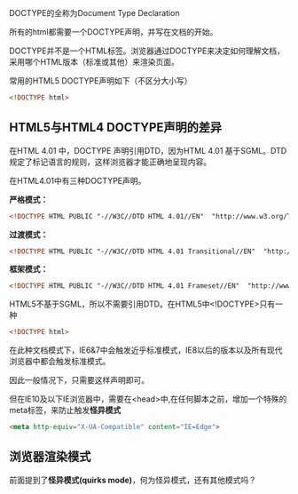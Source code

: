DOCTYPE的全称为Document Type Declaration

所有的html都需要一个DOCTYPE声明，并写在文档的开始。

DOCTYPE并不是一个HTML标签。浏览器通过DOCTYPE来决定如何理解文档，采用哪个HTML版本（标准或其他）来渲染页面。

常用的HTML5 DOCTYPE声明如下（不区分大小写）

```html
<!DOCTYPE html>
```
## HTML5与HTML4 DOCTYPE声明的差异
在HTML 4.01 中，DOCTYPE 声明引用DTD，因为HTML 4.01 基于SGML。DTD 规定了标记语言的规则，这样浏览器才能正确地呈现内容。

在HTML4.01中有三种DOCTYPE声明。

**严格模式：**
```html
<!DOCTYPE HTML PUBLIC "-//W3C//DTD HTML 4.01//EN"  "http://www.w3.org/TR/html4/strict.dtd">
```

**过渡模式：**
```html
<!DOCTYPE HTML PUBLIC "-//W3C//DTD HTML 4.01 Transitional//EN"  "http://www.w3.org/TR/html4/loose.dtd">
```
**框架模式：**
```html
<!DOCTYPE HTML PUBLIC "-//W3C//DTD HTML 4.01 Frameset//EN"  "http://www.w3.org/TR/html4/frameset.dtd">
```
HTML5不基于SGML，所以不需要引用DTD。在HTML5中<!DOCTYPE>只有一种
```html
<!DOCTYPE html>
```
在此种文档模式下，IE6&7中会触发近乎标准模式，IE8以后的版本以及所有现代浏览器中都会触发标准模式。

因此一般情况下，只需要这样声明即可。

但在IE10及以下IE浏览器中，需要在&lt;head&gt;中,在任何脚本之前，增加一个特殊的meta标签，来防止触发**怪异模式**
```html
<meta http-equiv="X-UA-Compatible" content="IE=Edge">
```
## 浏览器渲染模式
前面提到了**怪异模式(quirks mode)**，何为怪异模式，还有其他模式吗？

